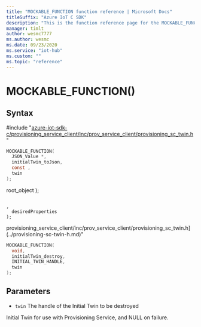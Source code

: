 ```yaml
---                             
title: "MOCKABLE_FUNCTION function reference | Microsoft Docs" 
titleSuffix: "Azure IoT C SDK"            
description: "This is the function reference page for the MOCKABLE_FUNCTION() function in the Azure IoT C SDK. This SDK is used with Azure IoT Hub and Azure IoT Hub Device Provisioning Service"            
manager: timlt                 
author: wesmc7777              
ms.author: wesmc               
ms.date: 09/23/2020                    
ms.service: "iot-hub"             
ms.custom: ""                
ms.topic: "reference"        
---                            
```


# MOCKABLE_FUNCTION()

## Syntax

\#include "[azure-iot-sdk-c/provisioning_service_client/inc/prov_service_client/provisioning_sc_twin.h](../provisioning-sc-twin-h.md)"  
```C
MOCKABLE_FUNCTION(
  JSON_Value *,
  initialTwin_toJson,
  const ,
  twin
);
```

 root_object
);
```

,
  desiredProperties
);
```

provisioning_service_client/inc/prov_service_client/provisioning_sc_twin.h](../provisioning-sc-twin-h.md)"  
```C
MOCKABLE_FUNCTION(
  void,
  initialTwin_destroy,
  INITIAL_TWIN_HANDLE,
  twin
);
```

## Parameters
* `twin` The handle of the Initial Twin to be destroyed

Initial Twin for use with Provisioning Service, and NULL on failure.

